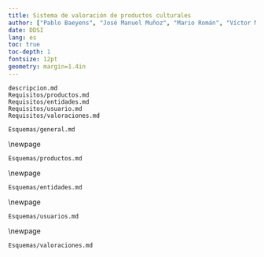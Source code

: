 ```yaml
---
title: Sistema de valoración de productos culturales
author: ["Pablo Baeyens", "José Manuel Muñoz", "Mario Román", "Víctor Manuel Cerrato"]
date: DDSI
lang: es
toc: true
toc-depth: 1
fontsize: 12pt
geometry: margin=1.4in
---
```


```include
descripcion.md
Requisitos/productos.md
Requisitos/entidades.md
Requisitos/usuario.md
Requisitos/valoraciones.md
```

<!--Esquemas-->

```include
Esquemas/general.md
```

\newpage

```include
Esquemas/productos.md
```

\newpage

```include
Esquemas/entidades.md
```

\newpage

```include
Esquemas/usuarios.md
```

\newpage

```include
Esquemas/valoraciones.md
```
